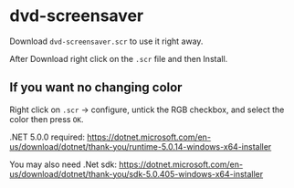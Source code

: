 # dvd-screensaver

Download `dvd-screensaver.scr` to use it right away.

After Download right click on the `.scr` file and then Install.

## If you want no changing color

Right click on `.scr` -> configure, untick the RGB checkbox, and select the color then press `OK`.


.NET 5.0.0 required:
https://dotnet.microsoft.com/en-us/download/dotnet/thank-you/runtime-5.0.14-windows-x64-installer

You may also need .Net sdk:
https://dotnet.microsoft.com/en-us/download/dotnet/thank-you/sdk-5.0.405-windows-x64-installer
